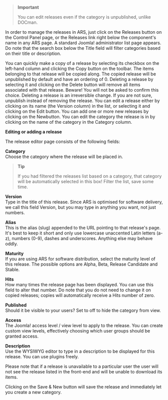 > **Important**
>
> You can edit releases even if the category is unpublished, unlike DOCman.

In order to manage the releases in ARS, just click on the Releases button on the Control Panel page, or the Releases link right below the component's name in any ARS page. A standard Joomla! administrator list page appears. Do note that the search box below the Title field will filter categories based on their title or description.

You can quickly make a copy of a release by selecting its checkbox on the left-hand column and clicking the Copy button on the toolbar. The items belonging to that release will be copied along. The copied release will be unpublished by default and have an ordering of 0. Deleting a release by selecting it and clicking on the Delete button will remove all items associated with that release. Beware! You will not be asked to confirm this choice. Deleting a release is an irreversible change. If you are not sure, unpublish instead of removing the release. You can edit a release either by clicking on its name (the Version column) in the list, or selecting it and clicking on the Edit button. You can add one or more new releases by clicking on the Newbutton. You can edit the category the release is in by clicking on the name of the category in the Category column.

**Editing or adding a release**

The release editor page consists of the following fields:

**Category**  
Choose the category where the release will be placed in.

> **Tip**
>
> If you had filtered the releases list based on a category, that category will be automatically selected in this box! Filter the list, save some time.

**Version**  
Type in the title of this release. Since ARS is optimised for software delivery, we call this field Version, but you may type in anything you want, not just numbers.

**Alias**  
This is the alias (slug) appended to the URL pointing to that release's page. It's best to keep it short and only use lowercase unaccented Latin letters (a-z), numbers (0-9), dashes and underscores. Anything else may behave oddly.

**Maturity**   
If you are using ARS for software distribution, select the maturity level of this release. The possible options are Alpha, Beta, Release Candidate and Stable.

**Hits**  
How many times the release page has been displayed. You can use this field to alter that number. Do note that you do not need to change it on copied releases; copies will automatically receive a Hits number of zero.

**Published**  
Should it be visible to your users? Set to off to hide the category from view.

**Access**  
The Joomla! access level / view level to apply to the release. You can create custom view levels, effectively choosing which user groups should be granted access.

**Description**   
Use the WYSIWYG editor to type in a description to be displayed for this release. You can use plugins freely.

Please note that if a release is unavailable to a particular user the user will not see the release listed in the front-end and will be unable to download its items.

Clicking on the Save & New button will save the release and immediately let you create a new category.